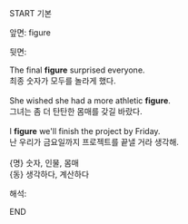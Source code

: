 START
기본

앞면:
figure


뒷면:
<div>The final <b>figure</b> surprised everyone.<br></div><div>최종 숫자가 모두를 놀라게 했다.<br></div><div><br></div><div>She wished she had a more athletic <b>figure</b>. </div><div>그녀는 좀 더 탄탄한 몸매를 갖길 바랐다. </div><div><br></div><div>I <b>figure</b> we'll finish the project by Friday. </div><div>난 우리가 금요일까지 프로젝트를 끝낼 거라 생각해.<br></div><div><br></div><div>{명} 숫자, 인물, 몸매 </div><div>{동} 생각하다, 계산하다</div>


해석:

END